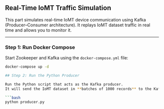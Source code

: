 ## Real-Time IoMT Traffic Simulation

This part simulates real-time IoMT device communication using Kafka (Producer–Consumer architecture). It replays IoMT dataset traffic in real time and allows you to monitor it.

---

### Step 1: Run Docker Compose

Start Zookeeper and Kafka using the `docker-compose.yml` file:

```bash
docker-compose up -d

## Step 2: Run the Python Producer

Run the Python script that acts as the Kafka producer.  
It will send the IoMT dataset in **batches of 1000 records** to the Kafka topic.

```bash
python producer.py
